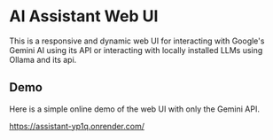 
# AI Assistant Web UI

This is a responsive and dynamic web UI for interacting with Google's Gemini AI using its API or interacting with locally installed LLMs using Ollama and its api.


## Demo

Here is a simple online demo of the web UI with only the Gemini API.

https://assistant-yp1q.onrender.com/

